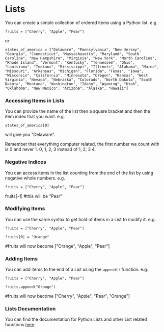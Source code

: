# Lists

You can create a simple collection of ordered items using a Python list. e.g.

```
fruits = ["Cherry", "Apple", "Pear"]
```

or

```
states_of_america = ["Delaware", "Pennsylvania", "New Jersey", "Georgia", "Connecticut", "Massachusetts", "Maryland", "South Carolina", "New Hampshire", "Virginia", "New York", "North Carolina", "Rhode Island", "Vermont", "Kentucky", "Tennessee", "Ohio", "Louisiana", "Indiana", "Mississippi", "Illinois", "Alabama", "Maine", "Missouri", "Arkansas", "Michigan", "Florida", "Texas", "Iowa", "Wisconsin", "California", "Minnesota", "Oregon", "Kansas", "West Virginia", "Nevada", "Nebraska", "Colorado", "North Dakota", "South Dakota", "Montana", "Washington", "Idaho", "Wyoming", "Utah", "Oklahoma", "New Mexico", "Arizona", "Alaska", "Hawaii"]
```

### Accessing Items in Lists
You can provide the name of the list then a square bracket and then the item index that you want. e.g.

```
states_of_america[0]
```

will give you "Delaware".

Remember that everything computer related, the first number we count with is 0 and never 1. 0, 1, 2, 3 instead of 1, 2, 3 4.

### Negative Indices
You can access items in the list counting from the end of the list by using negative whole numbers. e.g.

```
fruits = ["Cherry", "Apple", "Pear"]
```
fruits[-1] #this will be "Pear"

### Modifying Items
You can use the same syntax to get hold of items in a List to modify it. e.g.

```
fruits = ["Cherry", "Apple", "Pear"]

fruits[0] = "Orange"
```
#fruits will now become ["Orange", "Apple", "Pear"]

### Adding Items
You can add items to the end of a List using the ```append()``` function. e.g.

```
fruits = ["Cherry", "Apple", "Pear"]

fruits.append("Orange")
```
#fruits will now become ["Cherry", "Apple", "Pear", "Orange"]

### Lists Documentation
You can find the documentation for Python Lists and other List related functions [here](https://docs.python.org/3/tutorial/datastructures.html)
